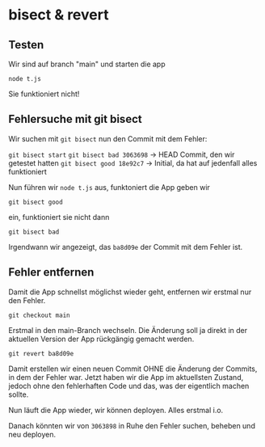 # bisect & revert

## Testen
Wir sind auf branch "main" und starten die app

`node t.js`

Sie funktioniert nicht!

## Fehlersuche mit git bisect

Wir suchen mit `git bisect` nun den Commit mit dem Fehler:

`git bisect start`
`git bisect bad 3063698`  -> HEAD Commit, den wir getestet hatten
`git bisect good 18e92c7` -> Initial, da hat auf jedenfall alles funktioniert

Nun führen wir `node t.js` aus, funktoniert die App geben wir

`git bisect good`

ein, funktioniert sie nicht dann

`git bisect bad`

Irgendwann wir angezeigt, das `ba8d09e` der Commit mit dem Fehler ist.

## Fehler entfernen

Damit die App schnellst möglichst wieder geht, entfernen wir erstmal nur den Fehler.

`git checkout main`

Erstmal in den main-Branch wechseln. Die Änderung soll ja direkt in der aktuellen Version der App rückgängig gemacht werden.

`git revert ba8d09e`

Damit erstellen wir einen neuen Commit OHNE die Änderung der Commits, in dem der Fehler war.
Jetzt haben wir die App im aktuellsten Zustand, jedoch ohne den fehlerhaften Code und das, was der eigentlich machen sollte.

Nun läuft die App wieder, wir können deployen. Alles erstmal i.o.

Danach könnten wir von `3063898` in Ruhe den Fehler suchen, beheben und neu deployen.

